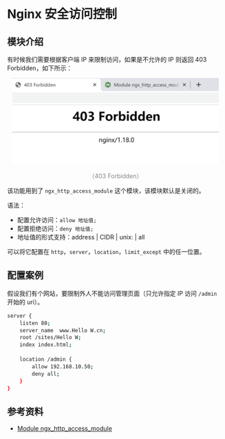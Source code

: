 # Nginx 安全访问控制

## 模块介绍

有时候我们需要根据客户端 IP 来限制访问，如果是不允许的 IP 则返回 403 Forbidden，如下所示：

<div style="text-align: center;">
  <img src="./assets/nginx-403-forbidden.png" height="200" alt="403 Forbidden">
  <p style="text-align: center; color: #888;">（403 Forbidden）</p>
</div>

该功能用到了 `ngx_http_access_module` 这个模块，该模块默认是关闭的。

语法：

* 配置允许访问：`allow 地址值;`
* 配置拒绝访问：`deny 地址值;`
* 地址值的形式支持：address | CIDR | unix: | all

可以将它配置在 `http`，`server`，`location`，`limit_except` 中的任一位置。

## 配置案例

假设我们有个网站，要限制外人不能访问管理页面（只允许指定 IP 访问 `/admin` 开始的 uri）。

```bash {8,9}
server {
    listen 80;
    server_name  www.Hello W.cn;
    root /sites/Hello W;
    index index.html;

    location /admin {
        allow 192.168.10.50;
        deny all;
    }
}
```

## 参考资料

* [Module ngx_http_access_module](http://nginx.org/en/docs/http/ngx_http_access_module.html "Module ngx_http_access_module")


